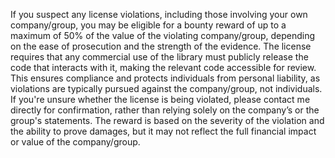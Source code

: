 If you suspect any license violations, including those involving your own company/group, you may be eligible for a bounty reward of up to a maximum of 50% of the value of the violating company/group, depending on the ease of prosecution and the strength of the evidence. The license requires that any commercial use of the library must publicly release the code that interacts with it, making the relevant code accessible for review. This ensures compliance and protects individuals from personal liability, as violations are typically pursued against the company/group, not individuals. If you're unsure whether the license is being violated, please contact me directly for confirmation, rather than relying solely on the company’s or the group's statements. The reward is based on the severity of the violation and the ability to prove damages, but it may not reflect the full financial impact or value of the company/group.
